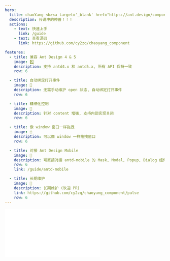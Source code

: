 ```yaml
---
hero:
  title: chaoYang <b><a target='_blank' href="https://ant.design/components/modal">测试用</a><b>
  description: 传说中的神兽！！！
  actions:
    - text: 快速上手
      link: /guide
    - text: 查看源码
      link: https://github.com/cy2zq/chaoyang_component

features:
  - title: 兼容 Ant Design 4 & 5
    image: 5️⃣
    description: 支持 antd4.x 和 antd5.x, 所有 API 保持一致
    row: 6

  - title: 自动绑定打开事件
    image: 🔗
    description: 无需手动维护 open 状态, 自动绑定打开事件
    row: 6

  - title: 精细化控制
    image: 📌
    description: 针对 content 增强, 支持内部实现关闭
    row: 6

  - title: 像 window 窗口一样拖拽
    image: 🖱
    description: 可以像 window 一样拖拽窗口
    row: 6

  - title: 对接 Ant Design Mobile
    image: 🧩
    description: 可直接对接 antd-mobile 的 Mask, Modal, Popup, Dialog 组件
    row: 6
    link: /guide/antd-mobile

  - title: 长期维护
    image: 📅
    description: 长期维护 (欢迎 PR)
    link: https://github.com/cy2zq/chaoyang_component/pulse
    row: 6
---
```


<embed src="../README.md"></embed>

